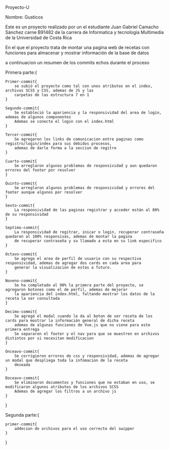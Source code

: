 Proyecto-U

Nombre: Gusticos

Este es un proyecto realizado por un el estudiante Juan Gabriel Camacho Sánchez carne B91482 de la carrera de 
Informatica y tecnologia Multimedia de la Universidad de Costa Rica

En el que el proyecto trata de montar una pagina web de recetas con funciones para almacenar y mostrar información 
de la base de datos

a continuacion un resumen de los commits echos durante el proceso

Primera parte:{

    Primer-commit{
        se subió el proyecto como tal con unos atributos en el index, archivos SCSS y CSS, ademas de JS y las
        carpetas de las estructura 7 en 1
    }

    Segundo-commit{
        Se estableció la apariencia y la responsividad del area de login, ademas de algunos componentes
        Ademas se conecto el login con el index.html
    }

    Tercer-commit{
        Se agregaron los links de comunicacion entre paginas como registro/login/index para sus debidos procesos,
        ademas de darle forma a la seccion de regitro
    }

    Cuarto-commit{
        Se arreglaron algunos problemas de responsividad y aun quedaron errores del footer por resolver
    }

    Quinto-commit{
        Se arreglaron algunos problemas de responsividad y errores del footer aunque algunos por resolver
    }

    Sexto-commit{
        La responsividad de las paginas registrar y acceder están al 80% de su responsividad
    }

    Septimo-commit{
        La responsividad de regitrar, inicar o login, recuperar contraseña quedaron al 100% responsivas, ademas de montar la pagina
        de recuperar contraseña y su llamado a esta en su link especifico
    }

    Octavo-commit{
        Se agrego el area de perfil de usuario con su respectiva responsividad, ademas de agregar dos cards en cada area para 
        generar la visualizacion de estas a futuro.
    }

    Noveno-commit{
        Se ha completado al 90% la primera parte del proyecto, se agregaron botones como el de perfil, ademas de mejorar
        la apariencia del index.html, faltando mostrar los datos de la receta la ser consultada
    }

    Decimo-commit{
        Se agregó el modal cuando le da al boton de ver receta de los cards para mostrar la información general de dicha receta
        ademas de algunas funciones de Vue.js que no viene para este primera entrega
        Se separaron el footer y el nav para que se muestren en archivos distintos por si necesitan modificacion
    }

    Onceavo-commit{
        Se corrigieron errores de css y responsividad, ademas de agregar un modal que despliega toda la infomacion de la receta
        deseada
    }

    Doceavo-commit{
        Se eliminaron documentos y funciones que no estaban en uso, se modificaron algunos atributos de los archivos SCSS
        Ademas de agregar los filtros a un archivo js
    }
}

Segunda parte:{

    primer-commit{
        addecion de archivos para el uso correcto del swipper
    }
}